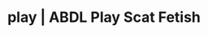 ---
categories:
- POV Erotica
- ABDL Play
- ASMR Porn
- Virtual Sex
- Sapphic Desires
image: /assets/images/1747714308996.jpg
layout: post
schema:
  description: Premium adult content featuring Scat Fetish, ABDL Play. High-quality
    visuals with sensual themes.
  keywords:
  - Roleplay Fantasies
  - Nerdy Seduction
  - ABDL Play
  - Vintage Boudoir
  - Interactive NSFW
  - ASMR Erotica
  - Scat Fetish
  name: 1747714308996 | Scat Fetish ABDL Play
  type: VisualArtwork
seo:
  description: Featured content with exclusive ABDL Play, Scat Fetish. HD images available.
  keywords: ABDL Play, Scat Fetish
  og_image: /assets/images/1747714308996.jpg
  schema_type: VisualArtwork
tags:
- '#play'
- Scat Fetish
- ABDL Play
title: play | ABDL Play Scat Fetish
---